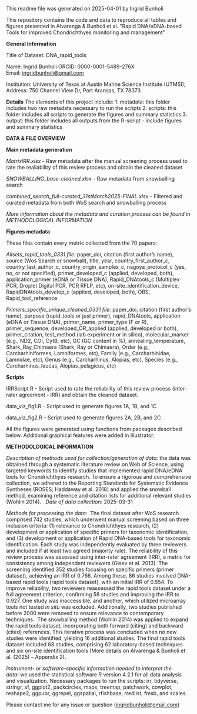This readme file was generated on 2025-04-01 by Ingrid Bunholi

This repository contains the code and data to reproduce all tables and figures presented in Alvarenga & Bunholi et al. "Rapid DNA/eDNA-based Tools for improved Chondrichthyes monitoring and management"

**General Information**

Title of Dataset: DNA_rapid_tools

Name: Ingrid Bunholi ORCID: 0000-0001-5489-276X Email: ingridbunholi@gmail.com

Institution: University of Texas at Austin Marine Science Institute (UTMSI); Address: 750 Channel View Dr, Port Aransas, TX 78373

**Details**
The elements of this project include:
	1.	metadata: this folder includes two raw metadata necessary to run the scripts
	2.	scripts: this folder includes all scripts to generate the figures and summary statistics
	3.	output: this folder includes all outputs from the R-script - include figures and summary statistics

**DATA & FILE OVERVIEW**

**Main metadata generation**

*MatrixIRR.xlsx* - Raw metadata after the manual screening process used to rate the realiability of this review process and obtain the cleaned dataset

*SNOWBALLING_base-cleaned.xlsx* - Raw metadata from snowballing search

*combined_search_full-curated_31stMarch2025-FINAL.xlsx* - Filtered and curated metadata from both WoS search and snowballing process

*More information about the metadata and curation process can be found in METHODOLOGICAL INFORMATION*

**Figures metadata**

These files contain every metric collected from the 70 papers: 

*Allsets_rapid_tools_0331 file:* paper_doi, citation (first author’s name), source (Wos Search or snowball), title, year, country_first_author_c, country_last_author_c, country_origin_samples_c, nagoya_protocol_c (yes, no, or not specified), primer_developed_c (applied, developed, both), application_primer (eDNA or Tissue DNA), Rapid_DNAtools_c (Multiplex PCR, Droplet Digital PCR, PCR RFLP, etc), on-site_identification_device, RapidDNAtools_develop_c (applied, developed, both), OBS, Rapid_tool_reference

*Primers_specific_unique_cleaned_0331 file:* paper_doi, citation (first author’s name), purpose (rapid_tools or just primer), rapid_DNAtools, application (eDNA or Tissue DNA), primer_name, primer_type (F or R), primer_sequence, developed_OR_applied (applied, developed or both), primer_citation, test_method (lab experiment or in silico), molecular_marker (e.g., ND2, COI, CytB, etc), GC (GC content in %), annealing_temperature, Shark_Ray_Chimaera (Shark, Ray or Chimaera), Order (e.g., Carcharhiniformes, Lamniformes, etc), Family (e.g., Carcharhinidae, Lamnidae, etc), Genus (e.g., Carcharhinus, Alopias, etc), Species (e.g., Carcharhinus_leucas, Alopias_pelagicus, etc)

**Scripts**

IRRScript.R - Script used to rate the reliability of this review process (inter-rater agreement - IRR) and obtain the cleaned dataset.

data_viz_fig1.R - Script used to generate figures 1A, 1B, and 1C

data_viz_fig2.R - Script used to generate figures 2A, 2B, and 2C

All the figures were generated using functions from packages described below. Additional graphical features were added in Illustrator.

**METHODOLOGICAL INFORMATION**

*Description of methods used for collection/generation of data:* the data was obtained through a systematic literature review on Web of Science, using targeted keywords to identify studies that implemented rapid DNA/eDNA tools for Chondrichthyes research. To ensure a rigorous and comprehensive collection, we adhered to the Reporting Standards for Systematic Evidence Syntheses (ROSES; Haddaway et al. 2018) and applied the snowball method, examining reference and citation lists for additional relevant studies (Wohlin 2014).
 
*Date of data collection:* 2025-03-31

*Methods for processing the data:*  The final dataset after WoS research comprised 742 studies, which underwent manual screening based on three inclusion criteria: (1) relevance to Chondrichthyes research, (2) development or application of specific primers for taxonomic identification, and (3) development or application of Rapid DNA-based tools for taxonomic identification. Each study was independently evaluated by three reviewers and included if at least two agreed (majority rule). The reliability of this review process was assessed using inter-rater agreement (IRR), a metric for consistency among independent reviewers (Gisev et al. 2013). The screening identified 352 studies focusing on specific primers (primer dataset), achieving an IRR of 0.766. Among these, 86 studies involved DNA-based rapid tools (rapid tools dataset), with an initial IRR of 0.554. To improve reliability, two reviewers reassessed the rapid tools dataset under a full agreement criterion, confirming 58 studies and improving the IRR to 0.927. One study was inaccessible, and another, which utilized microarray tools not tested *in situ* was excluded. Additionally, two studies published before 2000 were removed to ensure relevance to contemporary techniques.  The snowballing method (Wohlin 2014) was applied to expand the rapid tools dataset, incorporating both forward (citing) and backward (cited) references. This iterative process was concluded when no new studies were identified, yielding 16 additional studies. The final rapid tools dataset included 68 studies, comprising 62 laboratory-based techniques and six on-site identification tools (More details on Alvarenga & Bunholi et al. (2025) – Appendix 2).

*Instrument- or software-specific information needed to interpret the data:* we used the statistical software R version 4.2.1 for all data analysis and visualization. Necessary packages to run the scripts: irr, tidyverse, stringr, sf, ggplot2, packcircles, maps, treemap, patchwork, cowplot, reshape2, ggpubr, ggrepel, ggspatial, rfishbase, rredlist, fmsb, and scales.

Please contact me for any issue or question (ingridbunholi@gmail.com)
